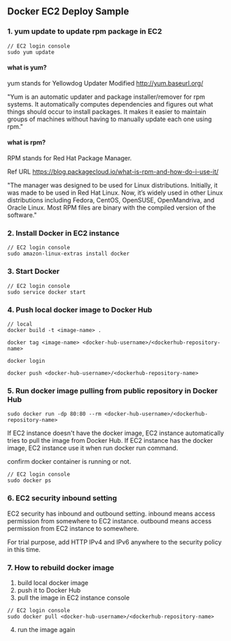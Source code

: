 ## Docker EC2 Deploy Sample

### 1. yum update to update rpm package in EC2
```
// EC2 login console
sudo yum update
```

#### what is yum?
yum stands for Yellowdog Updater Modified
http://yum.baseurl.org/

"Yum is an automatic updater and package installer/remover for rpm systems.
It automatically computes dependencies and figures out what things should occur to install packages.
It makes it easier to maintain groups of machines without having to manually update each one using rpm."

#### what is rpm?
RPM stands for Red Hat Package Manager.

Ref URL https://blog.packagecloud.io/what-is-rpm-and-how-do-i-use-it/

"The manager was designed to be used for Linux distributions.
Initially, it was made to be used in Red Hat Linux.
Now, it’s widely used in other Linux distributions including Fedora, CentOS, OpenSUSE, OpenMandriva, and Oracle Linux.
Most RPM files are binary with the compiled version of the software."

### 2. Install Docker in EC2 instance
```
// EC2 login console
sudo amazon-linux-extras install docker
```

### 3. Start Docker
```
// EC2 login console
sudo service docker start
```

### 4. Push local docker image to Docker Hub
```
// local
docker build -t <image-name> .

docker tag <image-name> <docker-hub-username>/<dockerhub-repository-name>

docker login

docker push <docker-hub-username>/<dockerhub-repository-name>
```

### 5. Run docker image pulling from public repository in Docker Hub
```
sudo docker run -dp 80:80 --rm <docker-hub-username>/<dockerhub-repository-name>
```
If EC2 instance doesn't have the docker image,
EC2 instance automatically tries to pull the image from Docker Hub.
If EC2 instance has the docker image,
EC2 instance use it when run docker run command.

confirm docker container is running or not.
```
// EC2 login console
sudo docker ps
```

### 6. EC2 security inbound setting
EC2 security has inbound and outbound setting.
inbound means access permission from somewhere to EC2 instance.
outbound means access permission from EC2 instance to somewhere.

For trial purpose, add HTTP IPv4 and IPv6 anywhere to the security policy in this time.

### 7. How to rebuild docker image
1. build local docker image
2. push it to Docker Hub
3. pull the image in EC2 instance console
```
// EC2 login console
sudo docker pull <docker-hub-username>/<dockerhub-repository-name>
```
4. run the image again